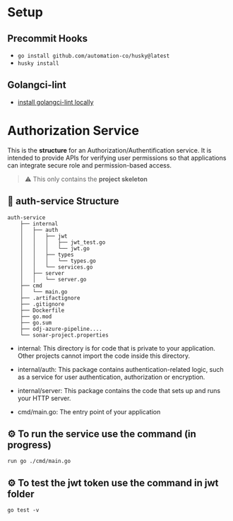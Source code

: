 # Setup 
## Precommit Hooks
- `go install github.com/automation-co/husky@latest`
- `husky install`

## Golangci-lint
- [install golangci-lint locally](https://golangci-lint.run/welcome/install/#local-installation)


# Authorization Service

This is the **structure** for an Authorization/Authentification service.
It is intended to provide APIs for verifying user permissions so that applications can integrate secure role and permission-based access.

> ⚠️ This only contains the  **project skeleton**

## 📁 auth-service Structure

    auth-service
        ├── internal
        │   ├── auth
        │   │   ├── jwt
        │   │   │   ├── jwt_test.go
        │   │   │   └── jwt.go
        │   │   ├── types
        │   │   │   └── types.go
        │   │   └── services.go
        │   ├── server
        │   │   └── server.go
        ├── cmd
        │   └── main.go
        ├── .artifactignore
        ├── .gitignore
        ├── Dockerfile
        ├── go.mod
        ├── go.sum
        ├── odj-azure-pipeline....
        └── sonar-project.properties

* internal: This directory is for code that is private to your application. Other projects cannot import the code inside this directory.

* internal/auth: This package contains authentication-related logic, such as a service for user authentication, authorization or encryption.

* internal/server: This package contains the code that sets up and runs your HTTP server.

* cmd/main.go: The entry point of your application

## ⚙️ To run the service use the command (in progress)

    run go ./cmd/main.go

## ⚙️ To test the jwt token use the command in jwt folder

    go test -v